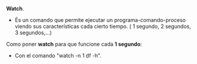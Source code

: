 **Watch**.

- És un comando que permite ejecutar un programa-comando-proceso viendo sus características cada cierto tiempo. ( 1 segundo, 2
segundos, 3 segundos,...)

Como poner **watch** para que funcione cada **1 segundo**:

- Con el comando "watch -n 1 df -h".
